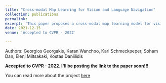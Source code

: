 ```yaml
---
title: "Cross-modal Map Learning for Vision and Language Navigation"
collection: publications
permalink: 
excerpt: 'This paper proposes a cross-modal map learning model for vision-and-language navigation that first learns to predict the top-down semantics on an egocentric map for both observed and unobserved regions, and then predicts a path towards the goal as a set of way-points.'
date: 2021-12-15
venue: 'Accepted to CVPR - 2022'

---
```


Authors: Georgios Georgakis, Karan Wanchoo, Karl Schmeckpeper, Soham Dan, Eleni Miltsakaki, Kostas Daniilidis

**Accepted to CVPR - 2022. I'll be posting the link to the paper soon!!!**

You can read more about the project [here](https://wanchoo93.github.io/teaching/2017-spring-teaching-4)
